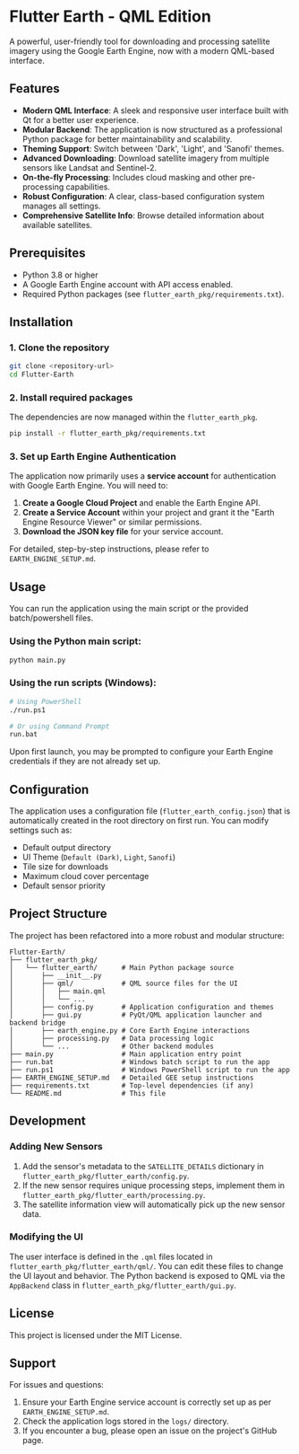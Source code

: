 # Flutter Earth - QML Edition

A powerful, user-friendly tool for downloading and processing satellite imagery using the Google Earth Engine, now with a modern QML-based interface.

## Features

-   **Modern QML Interface**: A sleek and responsive user interface built with Qt for a better user experience.
-   **Modular Backend**: The application is now structured as a professional Python package for better maintainability and scalability.
-   **Theming Support**: Switch between 'Dark', 'Light', and 'Sanofi' themes.
-   **Advanced Downloading**: Download satellite imagery from multiple sensors like Landsat and Sentinel-2.
-   **On-the-fly Processing**: Includes cloud masking and other pre-processing capabilities.
-   **Robust Configuration**: A clear, class-based configuration system manages all settings.
-   **Comprehensive Satellite Info**: Browse detailed information about available satellites.

## Prerequisites

-   Python 3.8 or higher
-   A Google Earth Engine account with API access enabled.
-   Required Python packages (see `flutter_earth_pkg/requirements.txt`).

## Installation

### 1. Clone the repository

```bash
git clone <repository-url>
cd Flutter-Earth
```

### 2. Install required packages

The dependencies are now managed within the `flutter_earth_pkg`.

```bash
pip install -r flutter_earth_pkg/requirements.txt
```

### 3. Set up Earth Engine Authentication

The application now primarily uses a **service account** for authentication with Google Earth Engine. You will need to:
1.  **Create a Google Cloud Project** and enable the Earth Engine API.
2.  **Create a Service Account** within your project and grant it the "Earth Engine Resource Viewer" or similar permissions.
3.  **Download the JSON key file** for your service account.

For detailed, step-by-step instructions, please refer to `EARTH_ENGINE_SETUP.md`.

## Usage

You can run the application using the main script or the provided batch/powershell files.

### Using the Python main script:
```bash
python main.py
```

### Using the run scripts (Windows):
```bash
# Using PowerShell
./run.ps1

# Or using Command Prompt
run.bat
```
Upon first launch, you may be prompted to configure your Earth Engine credentials if they are not already set up.

## Configuration

The application uses a configuration file (`flutter_earth_config.json`) that is automatically created in the root directory on first run. You can modify settings such as:

-   Default output directory
-   UI Theme (`Default (Dark)`, `Light`, `Sanofi`)
-   Tile size for downloads
-   Maximum cloud cover percentage
-   Default sensor priority

## Project Structure

The project has been refactored into a more robust and modular structure:

```
Flutter-Earth/
├── flutter_earth_pkg/
│   └── flutter_earth/      # Main Python package source
│       ├── __init__.py
│       ├── qml/            # QML source files for the UI
│       │   ├── main.qml
│       │   └── ...
│       ├── config.py       # Application configuration and themes
│       ├── gui.py          # PyQt/QML application launcher and backend bridge
│       ├── earth_engine.py # Core Earth Engine interactions
│       ├── processing.py   # Data processing logic
│       └── ...             # Other backend modules
├── main.py                 # Main application entry point
├── run.bat                 # Windows batch script to run the app
├── run.ps1                 # Windows PowerShell script to run the app
├── EARTH_ENGINE_SETUP.md   # Detailed GEE setup instructions
├── requirements.txt        # Top-level dependencies (if any)
└── README.md               # This file
```

## Development

### Adding New Sensors

1.  Add the sensor's metadata to the `SATELLITE_DETAILS` dictionary in `flutter_earth_pkg/flutter_earth/config.py`.
2.  If the new sensor requires unique processing steps, implement them in `flutter_earth_pkg/flutter_earth/processing.py`.
3.  The satellite information view will automatically pick up the new sensor data.

### Modifying the UI

The user interface is defined in the `.qml` files located in `flutter_earth_pkg/flutter_earth/qml/`. You can edit these files to change the UI layout and behavior. The Python backend is exposed to QML via the `AppBackend` class in `flutter_earth_pkg/flutter_earth/gui.py`.

## License

This project is licensed under the MIT License.

## Support

For issues and questions:
1.  Ensure your Earth Engine service account is correctly set up as per `EARTH_ENGINE_SETUP.md`.
2.  Check the application logs stored in the `logs/` directory.
3.  If you encounter a bug, please open an issue on the project's GitHub page. 